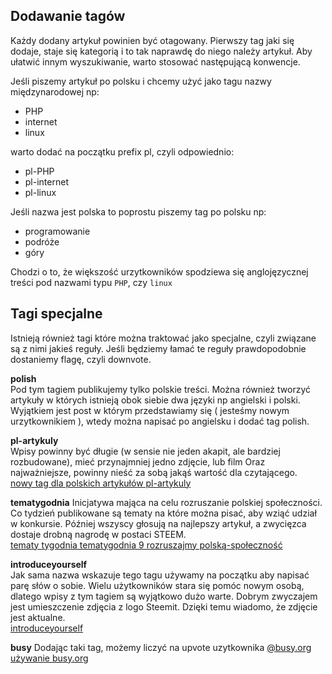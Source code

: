## Dodawanie tagów

Każdy dodany artykuł powinien być otagowany. Pierwszy tag jaki się dodaje, staje się kategorią i to tak naprawdę do niego należy artykuł.
Aby ułatwić innym wyszukiwanie, warto stosować następującą konwencje.
 
Jeśli piszemy artykuł po polsku i chcemy użyć jako tagu nazwy międzynarodowej np:

* PHP 
* internet 
* linux

warto dodać na początku prefix pl, czyli odpowiednio:

* pl-PHP
* pl-internet
* pl-linux

Jeśli nazwa jest polska to poprostu piszemy tag po polsku np:

* programowanie
* podróże
* góry

Chodzi o to, że większość urzytkowników spodziewa się anglojęzycznej treści pod nazwami typu `PHP`, czy `linux`


## Tagi specjalne

Istnieją również tagi które można traktować jako specjalne, czyli związane są z nimi jakieś reguły.
Jeśli będziemy łamać te reguły prawdopodobnie dostaniemy flagę, czyli downvote.

**polish**  
Pod tym tagiem publikujemy tylko polskie treści. Można również tworzyć artykuły w których istnieją obok siebie dwa języki np angielski i polski. 
Wyjątkiem jest post w którym przedstawiamy się ( jesteśmy nowym urzytkownikiem ), wtedy można napisać po angielsku i dodać tag polish.

**pl-artykuly**  
Wpisy powinny być długie (w sensie nie jeden akapit, ale bardziej rozbudowane), mieć przynajmniej jedno zdjęcie, lub film
Oraz najważniejsze, powinny nieść za sobą jakąś wartość dla czytającego.    
[nowy tag dla polskich artykułów pl-artykuly](https://steemit.com/pl-artykuly/@fervi/nowy-tag-dla-polskich-artykulow-pl-artykuly)

**tematygodnia** 
Inicjatywa mająca na celu rozruszanie polskiej społeczności. Co tydzień publikowane są tematy na które można pisać, aby wziąć udział w konkursie.
Później wszyscy głosują na najlepszy artykuł, a zwycięzca dostaje drobną nagrodę w postaci STEEM.  
[tematy tygodnia tematygodnia 9 rozruszajmy polską-społeczność](https://steemit.com/tematygodnia/@steemit-polska/tematy-tygodnia-tematygodnia-9-rozruszajmy-polska-spolecznosc)

**introduceyourself**  
Jak sama nazwa wskazuje tego tagu używamy na początku aby napisać parę słów o sobie. Wielu użytkowników stara się pomóc nowym osobą, dlatego
 wpisy z tym tagiem są wyjątkowo dużo warte. Dobrym zwyczajem jest umieszczenie zdjęcia z logo Steemit. Dzięki temu wiadomo, że zdjęcie jest aktualne.  
[introduceyourself](https://steemit.com/trending/introduceyourself) 

**busy**
Dodając taki tag, możemy liczyć na upvote uzytkownika [@busy.org](https://steemit.com/@busy.org)
[używanie busy.org](https://steemit.com/polish/@elysiian/uzywanie-busy-org)